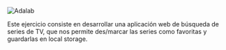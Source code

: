![Adalab](https://beta.adalab.es/resources/images/adalab-logo-155x61-bg-white.png)

Este ejercicio consiste en desarrollar una aplicación web de búsqueda de series de TV, que nos permite
des/marcar las series como favoritas y guardarlas en local storage.